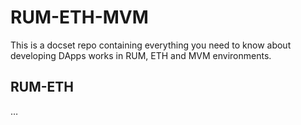 # RUM-ETH-MVM

This is a docset repo containing everything you need to know about developing DApps works in RUM, ETH and MVM environments.


## RUM-ETH
…
